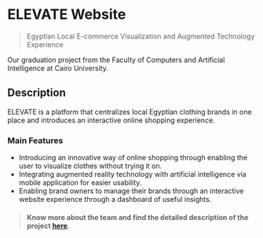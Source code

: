 # ELEVATE Website
> Egyptian Local E-commerce Visualization and Augmented Technology Experience  

Our graduation project from the Faculty of Computers and Artificial Intelligence at Cairo University.

## Description
ELEVATE is a platform that centralizes local Egyptian clothing brands in one place and introduces an interactive online shopping experience.

### Main Features
* Introducing an innovative way of online shopping through enabling the user to visualize clothes without trying it on.
* Integrating augmented reality technology with artificial intelligence via mobile application for easier usability.
* Enabling brand owners to manage their brands through an interactive website experience through a dashboard of useful insights.


> #### Know more about the team and find the detailed description of the project [here](https://bit.ly/ELEVATE-GP).
